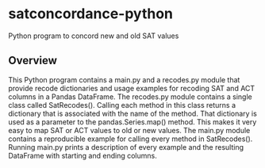 # satconcordance-python
Python program to concord new and old SAT values

## Overview
This Python program contains a main.py and a recodes.py module that provide recode dictionaries and usage examples for recoding SAT and ACT columns in a Pandas DataFrame. The recodes.py module contains a single class called SatRecodes(). Calling each method in this class returns a dictionary that is associated with the name of the method. That dictionary is used as a parameter to the pandas.Series.map() method. This makes it very easy to map SAT or ACT values to old or new values. The main.py module contains a reproducible example for calling every method in SatRecodes(). Running main.py prints a description of every example and the resulting DataFrame with starting and ending columns.